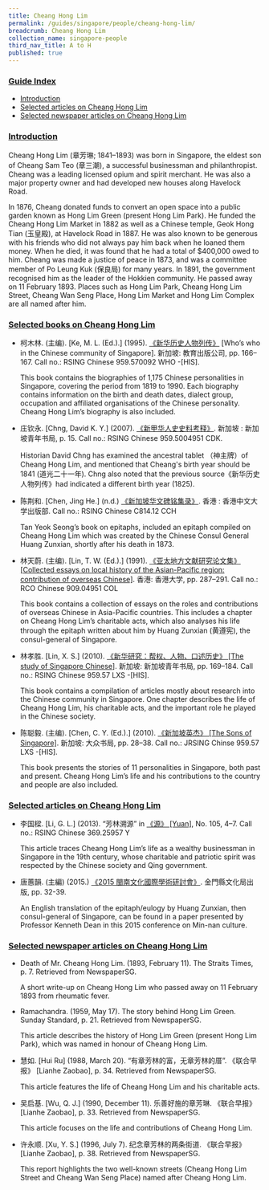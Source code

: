 ```yaml
---
title: Cheang Hong Lim
permalink: /guides/singapore/people/cheang-hong-lim/
breadcrumb: Cheang Hong Lim
collection_name: singapore-people
third_nav_title: A to H
published: true
---
```

### <u>Guide Index</u>

* [Introduction](#introduction)
* [Selected articles on Cheang Hong Lim](#selected-articles-on-cheang-hong-lim)
* [Selected newspaper articles on Cheang Hong Lim](#selected-newspaper-articles-on-cheang-hong-lim)

### <u>Introduction</u>

Cheang Hong Lim (章芳琳; 1841–1893) was born in Singapore, the eldest son of Cheang Sam Teo (章三潮), a successful businessman and philanthropist. Cheang was a leading licensed opium and spirit merchant. He was also a major property owner and had developed new houses along Havelock Road.

In 1876, Cheang donated funds to convert an open space into a public garden known as Hong Lim Green (present Hong Lim Park). He funded the Cheang Hong Lim Market in 1882 as well as a Chinese temple, Geok Hong Tian (玉皇殿), at Havelock Road in 1887. He was also known to be generous with his friends who did not always pay him back when he loaned them money. When he died, it was found that he had a total of $400,000 owed to him. Cheang was made a justice of peace in 1873, and was a committee member of Po Leung Kuk (保良局) for many years. In 1891, the government recognised him as the leader of the Hokkien community. He passed away on 11 February 1893. Places such as Hong Lim Park, Cheang Hong Lim Street, Cheang Wan Seng Place, Hong Lim Market and Hong Lim Complex are all named after him.

 

### <u>Selected books on Cheang Hong Lim</u>

- 柯木林. (主编). [Ke, M. L. (Ed.).] (1995). [《新华历史人物列传》](http://eservice.nlb.gov.sg/item_holding_s.aspx?bid=84500628) [Who’s who in the Chinese community of Singapore]. 新加坡: 教育出版公司, pp. 166–167.
Call no.: RSING Chinese 959.570092 WHO -\[HIS\].

	This book contains the biographies of 1,175 Chinese personalities in Singapore, covering the period from 1819 to 1990. Each biography contains information on the birth and death dates, dialect group, occupation and affiliated organisations of the Chinese personality. Cheang Hong Lim’s biography is also included.

- 庄钦永. [Chng, David K. Y.] (2007). [《新甲华人史史料考释》](http://eservice.nlb.gov.sg/item_holding_s.aspx?bid=12918041). 新加坡 : 新加坡青年书局, p. 15.
Call no.: RSING Chinese 959.5004951 CDK.

	Historian David Chng has examined the ancestral tablet （神主牌）of Cheang Hong Lim, and mentioned that Cheang's birth year should be 1841 (道光二十一年). Chng also noted that the previous source《新华历史人物列传》had indicated a different birth year (1825).
	
- 陈荆和. [Chen, Jing He.] (n.d.) [《新加坡华文碑铭集录》](http://eservice.nlb.gov.sg/item_holding_s.aspx?bid=84543584). 香港 : 香港中文大学出版部.
Call no.: RSING Chinese C814.12 CCH

	Tan Yeok Seong’s book on epitaphs, included an epitaph compiled on Cheang Hong Lim which was created by the Chinese Consul General Huang Zunxian, shortly after his death in 1873. 

- 林天蔚. (主编). [Lin, T. W. (Ed.).] (1991). [《亚太地方文献研究论文集》 [Collected essays on local history of the Asian-Pacific region: contribution of overseas Chinese]](http://eservice.nlb.gov.sg/item_holding_s.aspx?bid=84491480). 香港: 香港大学, pp. 287–291.
Call no.: RCO Chinese 909.04951 COL

	This book contains a collection of essays on the roles and contributions of overseas Chinese in Asia-Pacific countries. This includes a chapter on Cheang Hong Lim’s charitable acts, which also analyses his life through the epitaph written about him by Huang Zunxian (黄遵宪), the consul-general of Singapore.


* 林孝胜. [Lin, X. S.] (2010). [《新华研究：帮权、人物、口述历史》 [The study of Singapore Chinese]](http://eservice.nlb.gov.sg/item_holding_s.aspx?bid=13370485). 新加坡: 新加坡青年书局, pp. 169–184.
Call no.: RSING Chinese 959.57 LXS -\[HIS\].

	This book contains a compilation of articles mostly about research into the Chinese community in Singapore. One chapter describes the life of Cheang Hong Lim, his charitable acts, and the important role he played in the Chinese society.


* 陈聪毅. (主编). [Chen, C. Y. (Ed.).] (2010). [《新加坡英杰》 [The Sons of Singapore]](http://eservice.nlb.gov.sg/item_holding_s.aspx?bid=13845415). 新加坡: 大众书局, pp. 28–38.
Call no.: JRSING Chinse 959.57 LXS -\[HIS\].

	This book presents the stories of 11 personalities in Singapore, both past and present. Cheang Hong Lim’s life and his contributions to the country and people are also included.




### <u>Selected articles on Cheang Hong Lim</u>

* 李国樑. [Li, G. L.] (2013). “芳林溯源” in [《源》 \[Yuan\]](http://eservice.nlb.gov.sg/item_holding_s.aspx?bid=84511121), No. 105, 4–7.
Call no.: RSING Chinese 369.25957 Y

	This article traces Cheang Hong Lim’s life as a wealthy businessman in Singapore in the 19th century, whose charitable and patriotic spirit was respected by the Chinese society and Qing government.

* 唐蕙韻. (主編) (2015.) [《2015 閩南文化國際學術研討會》](https://cabkc.kinmen.gov.tw/uploads/cabkc/files/201812/081466a1-a3ca-445d-bd56-8ec13f4f49d1.pdf). 金門縣文化局出版, pp. 32-39.

	An English translation of the epitaph/eulogy by Huang Zunxian, then consul-general of Singapore, can be found in a paper presented by Professor Kenneth Dean in this 2015 conference on Min-nan culture.



### <u>Selected newspaper articles on Cheang Hong Lim</u>

* Death of Mr. Cheang Hong Lim. (1893, February 11). The Straits Times, p. 7. Retrieved from NewspaperSG.

	A short write-up on Cheang Hong Lim who passed away on 11 February 1893 from rheumatic fever.


* Ramachandra. (1959, May 17). The story behind Hong Lim Green. Sunday Standard, p. 21. Retrieved from NewspaperSG.

	This article describes the history of Hong Lim Green (present Hong Lim Park), which was named in honour of Cheang Hong Lim.


* 慧如. [Hui Ru] (1988, March 20). “有章芳林的富，无章芳林的厝”. 《联合早报》 [Lianhe Zaobao], p. 34. Retrieved from NewspaperSG.

	This article features the life of Cheang Hong Lim and his charitable acts.


* 吴启基. [Wu, Q. J.] (1990, December 11). 乐善好施的章芳琳. 《联合早报》 [Lianhe Zaobao], p. 33. Retrieved from NewspaperSG.

	This article focuses on the life and contributions of Cheang Hong Lim.


* 许永顺. [Xu, Y. S.] (1996, July 7). 纪念章芳林的两条街道. 《联合早报》 [Lianhe Zaobao], p. 38. Retrieved from NewspaperSG.

	This report highlights the two well-known streets (Cheang Hong Lim Street and Cheang Wan Seng Place) named after Cheang Hong Lim.